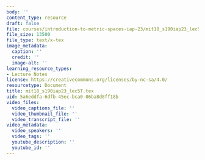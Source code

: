 ```yaml
---
body: ''
content_type: resource
draft: false
file: courses/introduction-to-metric-spaces-iap-23/mit18_s190iap23_lec5t.tex
file_size: 13500
file_type: text/x-tex
image_metadata:
  caption: ''
  credit: ''
  image-alt: ''
learning_resource_types:
- Lecture Notes
license: https://creativecommons.org/licenses/by-nc-sa/4.0/
resourcetype: Document
title: mit18_s190iap23_lec5T.tex
uid: 5a6eddfa-6dfb-45ec-bca0-06ba8d8ff18b
video_files:
  video_captions_file: ''
  video_thumbnail_file: ''
  video_transcript_file: ''
video_metadata:
  video_speakers: ''
  video_tags: ''
  youtube_description: ''
  youtube_id: ''
---
```


